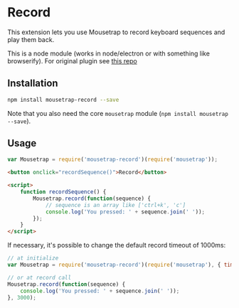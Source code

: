 # Record

This extension lets you use Mousetrap to record keyboard sequences and play them back.

This is a node module (works in node/electron or with something like browserify). For original plugin see [this repo](https://github.com/ccampbell/mousetrap/tree/master/plugins/record)

## Installation

```bash
npm install mousetrap-record --save
```

Note that you also need the core `mousetrap` module (`npm install mousetrap --save`).

## Usage

```javascript
var Mousetrap = require('mousetrap-record')(require('mousetrap'));
```

```html
<button onclick="recordSequence()">Record</button>

<script>
    function recordSequence() {
        Mousetrap.record(function(sequence) {
            // sequence is an array like ['ctrl+k', 'c']
            console.log('You pressed: ' + sequence.join(' '));
        });
    }
</script>
```

If necessary, it's possible to change the default record timeout of 1000ms:

```js
// at initialize
var Mousetrap = require('mousetrap-record')(require('mousetrap'), { timeout: 250 });

// or at record call
Mousetrap.record(function(sequence) {
    console.log('You pressed: ' + sequence.join(' '));
}, 3000);
```